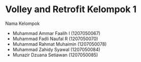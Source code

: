 # Volley and Retrofit Kelompok 1 
Nama Kelompok
<ul>
<li>Muhammad Ammar Faalih I (1207050067)</li>
<li>Muhammad Fadli Naufal R (1207050070)</li>
<li>Muhammad Rahmat Muhaimin (1207050078)</li>
<li>Muhammad Zahidy Syawal (1207050084)</li>
<li>Munazir Dzuana Setiawan (1207050085)</li>
</ul>
